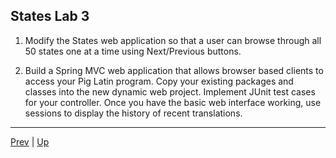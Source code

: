 ## States Lab 3

1. Modify the States web application so that a user can browse through all 50 states one at a time using Next/Previous buttons.  

2. Build a Spring MVC web application that allows browser based clients to access your Pig Latin program.  Copy your existing packages and classes into the new dynamic web project.  Implement JUnit test cases for your controller.  Once you have the basic web interface working, use sessions to display the history of recent translations.

<hr>

[Prev](unittestsession.md) | [Up](../README.md)
